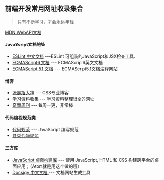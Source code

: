 ## 前端开发常用网址收录集合


> 只有不断学习，才会永远年轻

  [MDN WebAPI文档](https://developer.mozilla.org/zh-CN/)
  
#### JavaScript文档地址
+ [ESLint 中文文档](http://eslint.cn/)   ---ESLint 可组装的JavaScript和JSX检查工具.
+ [ECMAScript6 文档](http://es6-features.org/) --- ECMAScript6英文文档
+ [ECMAScript 5.1 文档](http://es5.github.io/) --- ECMAScript5.1文档注释网站

#### 博客
+ [张鑫旭大神](http://www.zhangxinxu.com/wordpress/) --- CSS专业博客
+ [学习资料收集](https://cnodejs.org/topic/56ef3edd532839c33a99d00e) --- 学习资料整理很全的网址
+ [奇舞周刊](https://weekly.75team.com/) --- 每周一更，非常棒
#### 代码编程规范类
+ [代码规范](http://alloyteam.github.io/CodeGuide/#js-variable-naming) --- JavaScript 编写规范
+ [各类代码规范](http://sideeffect.kr/popularconvention#javascript)


#### 三方库
+ [JavaScript 桌面构建库](http://electronjs.org/) --- 使用 JavaScript, HTML 和 CSS 构建跨平台的桌面应用；（Atom就是用这个做的哦）
+ [Docsigy 中文文档 ](https://docsify.js.org/#/zh-cn/) --- 文档网站生成工具

